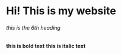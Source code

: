 # Hi! This is my website
###### this is the 6th heading
**this is bold text**
__this is italic text__
